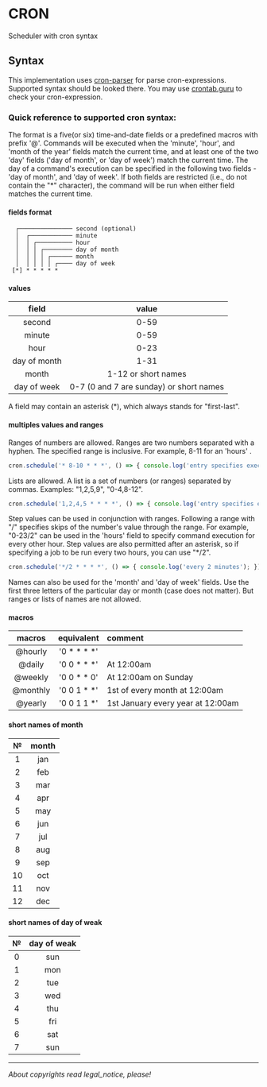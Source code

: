 # CRON
Scheduler with cron syntax


## Syntax
This implementation uses [cron-parser](https://github.com/harrisiirak/cron-parser) for parse cron-expressions. Supported syntax should be looked there.
You may use [crontab.guru](https://crontab.guru) to check your cron-expression.


### Quick reference to supported cron syntax:

The format is a five(or six) time-and-date fields or a predefined macros with prefix '@'.
Commands will be executed when the 'minute', 'hour', and 'month of the year' fields match the current time, and at least one of the two 'day' fields ('day of month', or 'day of week') match the current time.
The day of a command's execution can be specified in the following two fields - 'day of month', and 'day of week'. If both fields are restricted (i.e., do not contain the "*" character), the command will be run when either field matches the current time.

#### fields format

```
  ┌─────────────── second (optional)
  │  ┌──────────── minute
  │  │ ┌────────── hour
  │  │ │ ┌──────── day of month
  │  │ │ │ ┌────── month
  │  │ │ │ │ ┌──── day of week
 [*] * * * * *
```

#### values

|     field    |         value        |
|:--------------:|:----------------------:|
|    second    |          0-59        |
|    minute    |          0-59        |
|     hour     |          0-23        |
| day of month |          1-31        |
|     month    |          1-12 or short names        |
| day of week  |         0-7          (0 and 7 are sunday)  or short names    |

A field may contain an asterisk (*), which always stands for "first-last".

#### multiples values and ranges

Ranges of numbers are allowed. Ranges are two numbers separated with a hyphen. The specified range is inclusive. For example, 8-11 for an 'hours' .

```javascript
cron.schedule('* 8-10 * * *', () => { console.log('entry specifies execution at hours 8, 9, 10, and 11'); });
```

Lists are allowed. A list is a set of numbers (or ranges) separated by commas. Examples: "1,2,5,9", "0-4,8-12".

```javascript
cron.schedule('1,2,4,5 * * * *', () => { console.log('entry specifies execution every minute 1, 2, 4, 5'); });
```

Step values can be used in conjunction with ranges. Following a range with "/<number>" specifies skips of the number's value through the range. For example, "0-23/2" can be used in the 'hours' field to specify command execution for every other hour. Step values are also permitted after an asterisk, so if specifying a job to be run every two hours, you can use "*/2".
  
```javascript
cron.schedule('*/2 * * * *', () => { console.log('every 2 minutes'); });
```

Names can also be used for the 'month' and 'day of week' fields. Use the first three letters of the particular day or month (case does not matter).
But ranges or lists of names are not allowed.

#### macros

|macros|equivalent|comment|
|:-:|:-:|:-|
|@hourly|'0 * * * *'||
|@daily|'0 0 * * *' | At 12:00am|
|@weekly|'0 0 * * 0'| At 12:00am on Sunday|
|@monthly|'0 0 1 * *'| 1st of every month at 12:00am |
|@yearly|'0 0 1 1 *'| 1st January every year at 12:00am |


#### short names of month

|№|month|
|:-:|:-:|
|1|jan|
|2|feb|
|3|mar|
|4|apr|
|5|may|
|6|jun|
|7|jul|
|8|aug|
|9|sep|
|10|oct|
|11|nov|
|12|dec|

#### short names of day of weak

|№|day of weak|
|:-:|:-:|
|0|sun|
|1|mon|
|2|tue|
|3|wed|
|4|thu|
|5|fri|
|6|sat|
|7|sun|

---
*About copyrights read legal_notice, please!*
